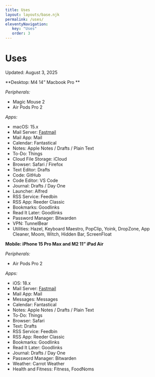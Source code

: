 ```yaml
---
title: Uses
layout: layouts/base.njk
permalink: /uses/
eleventyNavigation:
   key: "Uses"
   order: 3
---
```


# Uses

Updated: August 3, 2025

**Desktop: M4 14” Macbook Pro **

_Peripherals:_

-  Magic Mouse 2
-  Air Pods Pro 2

_Apps:_

-  macOS: 15.x
-  Mail Server: [Fastmail](https://www.fastmail.com/?STKI=14726057)
-  Mail App: Mail
-  Calendar: Fantastical
-  Notes: Apple Notes / Drafts / Plain Text
-  To-Do: Things
-  Cloud File Storage: iCloud
-  Browser: Safari / Firefox
-  Text Editor: Drafts
-  Code: GitHub
-  Code Editor: VS Code
-  Journal: Drafts / Day One
-  Launcher: Alfred
-  RSS Service: Feedbin
-  RSS App: Reeder Classic
-  Bookmarks: Goodlinks
-  Read It Later: Goodlinks
-  Password Manager: Bitwarden
-  VPN: TunnelBear
-  Utilities: Hazel, Keyboard Maestro, PopClip, Yoink, DropZone, App Cleaner, Moom, Witch, Hidden Bar, ScreenFloat

**Mobile: iPhone 15 Pro Max and M2 11” iPad Air**

_Peripherals:_

-  Air Pods Pro 2

_Apps:_

-  iOS: 18.x
-  Mail Server: [Fastmail](https://www.fastmail.com/?STKI=14726057)
-  Mail App: Mail
-  Messages: Messages
-  Calendar: Fantastical
-  Notes: Apple Notes / Drafts / Plain Text
-  To-Do: Things
-  Browser: Safari
-  Text: Drafts
-  RSS Service: Feedbin
-  RSS App: Reeder Classic
-  Bookmarks: Goodlinks
-  Read It Later: Goodlinks
-  Journal: Drafts / Day One
-  Password Manager: Bitwarden
-  Weather: Carrot Weather
-  Health and Fitness: Fitness, FoodNoms
